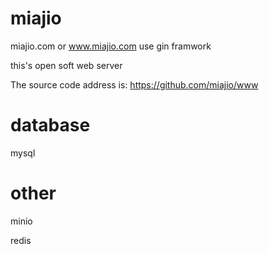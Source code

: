 # miajio
miajio.com or www.miajio.com use gin framwork

this's open soft web server

The source code address is: https://github.com/miajio/www

# database
mysql

# other
minio

redis
